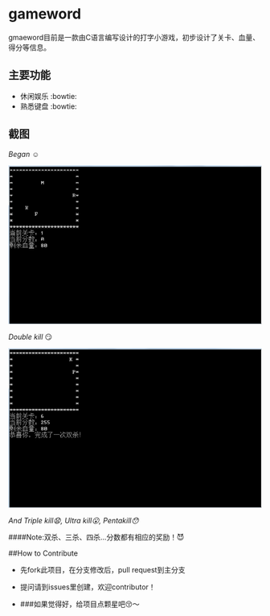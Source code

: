 # gameword
gmaeword目前是一款由C语言编写设计的打字小游戏，初步设计了关卡、血量、得分等信息。

## 主要功能
* 休闲娱乐 :bowtie:
* 熟悉键盘 :bowtie:
 
## 截图
*Began* :relaxed:  

![image](https://github.com/wcyd/gameword/blob/master/shot1.png)

*Double kill* :smirk:

![image](https://github.com/wcyd/gameword/blob/master/shot2.png)

*And Triple kill:anguished:, Ultra kill:open_mouth:, Pentakill:hushed:*

####Note:双杀、三杀、四杀...分数都有相应的奖励！:smiling_imp:

##How to Contribute
* 先fork此项目，在分支修改后，pull request到主分支

* 提问请到issues里创建，欢迎contributor！

* ###如果觉得好，给项目点颗星吧:kissing_closed_eyes:～
